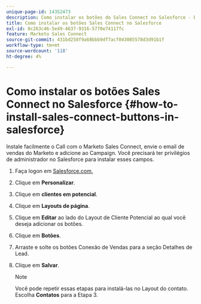 ```yaml
---
unique-page-id: 14352473
description: Como instalar os botões do Sales Connect no Salesforce - Documentação do Marketo - Documentação do produto
title: Como instalar os botões Sales Connect no Salesforce
exl-id: 8c263c46-5e49-4637-9316-5770e74117fc
feature: Marketo Sales Connect
source-git-commit: 431bd258f9a68bbb9df7acf043085578d3d91b1f
workflow-type: tm+mt
source-wordcount: '118'
ht-degree: 4%

---
```


# Como instalar os botões Sales Connect no Salesforce {#how-to-install-sales-connect-buttons-in-salesforce}

Instale facilmente o Call com o Marketo Sales Connect, envie o email de vendas do Marketo e adicione ao Campaign. Você precisará ter privilégios de administrador no Salesforce para instalar esses campos.

1. Faça logon em [Salesforce.com.](https://salesforce.com)
1. Clique em **Personalizar**.
1. Clique em **clientes em potencial**.
1. Clique em **Layouts de página**.
1. Clique em **Editar** ao lado do Layout de Cliente Potencial ao qual você deseja adicionar os botões.
1. Clique em **Botões**.
1. Arraste e solte os botões Conexão de Vendas para a seção Detalhes de Lead.
1. Clique em **Salvar**.

   >[!NOTE]
   >
   >Você pode repetir essas etapas para instalá-las no Layout do contato. Escolha **Contatos** para a Etapa 3.
